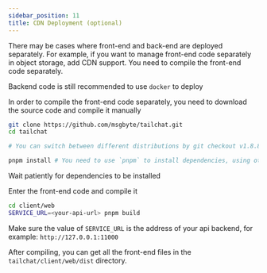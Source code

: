 ```yaml
---
sidebar_position: 11
title: CDN Deployment (optional)
---
```


There may be cases where front-end and back-end are deployed separately. For example, if you want to manage front-end code separately in object storage, add CDN support. You need to compile the front-end code separately.

Backend code is still recommended to use `docker` to deploy

In order to compile the front-end code separately, you need to download the source code and compile it manually

```bash
git clone https://github.com/msgbyte/tailchat.git
cd tailchat

# You can switch between different distributions by git checkout v1.8.8

pnpm install # You need to use `pnpm` to install dependencies, using other package management tools may cause problems
```

Wait patiently for dependencies to be installed

Enter the front-end code and compile it

```bash
cd client/web
SERVICE_URL=<your-api-url> pnpm build
```

Make sure the value of `SERVICE_URL` is the address of your api backend, for example: `http://127.0.0.1:11000`

After compiling, you can get all the front-end files in the `tailchat/client/web/dist` directory.
